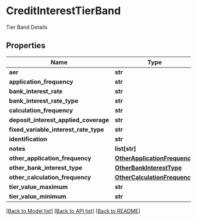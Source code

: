 # CreditInterestTierBand

Tier Band Details
## Properties
Name | Type | Description | Notes
------------ | ------------- | ------------- | -------------
**aer** | **str** |  | [optional] 
**application_frequency** | **str** |  | [optional] 
**bank_interest_rate** | **str** |  | [optional] 
**bank_interest_rate_type** | **str** |  | [optional] 
**calculation_frequency** | **str** |  | [optional] 
**deposit_interest_applied_coverage** | **str** |  | [optional] 
**fixed_variable_interest_rate_type** | **str** |  | [optional] 
**identification** | **str** |  | [optional] 
**notes** | **list[str]** |  | [optional] 
**other_application_frequency** | [**OtherApplicationFrequency**](OtherApplicationFrequency.md) |  | [optional] 
**other_bank_interest_type** | [**OtherBankInterestType**](OtherBankInterestType.md) |  | [optional] 
**other_calculation_frequency** | [**OtherCalculationFrequency**](OtherCalculationFrequency.md) |  | [optional] 
**tier_value_maximum** | **str** |  | [optional] 
**tier_value_minimum** | **str** |  | [optional] 

[[Back to Model list]](../README.md#documentation-for-models) [[Back to API list]](../README.md#documentation-for-api-endpoints) [[Back to README]](../README.md)


